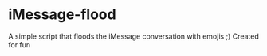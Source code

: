 # iMessage-flood
A simple script that floods the iMessage conversation with emojis ;) Created for fun
